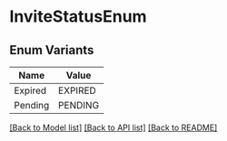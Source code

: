 # InviteStatusEnum

## Enum Variants

| Name | Value |
|---- | -----|
| Expired | EXPIRED |
| Pending | PENDING |


[[Back to Model list]](../README.md#documentation-for-models) [[Back to API list]](../README.md#documentation-for-api-endpoints) [[Back to README]](../README.md)


